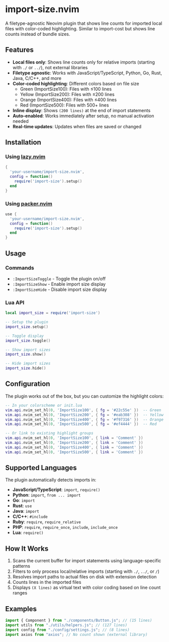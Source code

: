 # import-size.nvim

A filetype-agnostic Neovim plugin that shows line counts for imported local files with color-coded highlighting. Similar to import-cost but shows line counts instead of bundle sizes.

## Features

- **Local files only**: Shows line counts only for relative imports (starting with `./` or `../`), not external libraries
- **Filetype agnostic**: Works with JavaScript/TypeScript, Python, Go, Rust, Java, C/C++, and more
- **Color-coded highlighting**: Different colors based on file size
  - Green (ImportSize100): Files with ≤100 lines
  - Yellow (ImportSize200): Files with ≤200 lines
  - Orange (ImportSize400): Files with ≤400 lines
  - Red (ImportSize500): Files with 500+ lines
- **Inline display**: Shows `(200 lines)` at the end of import statements
- **Auto-enabled**: Works immediately after setup, no manual activation needed
- **Real-time updates**: Updates when files are saved or changed

## Installation

### Using [lazy.nvim](https://github.com/folke/lazy.nvim)

```lua
{
  'your-username/import-size.nvim',
  config = function()
    require('import-size').setup()
  end
}
```

### Using [packer.nvim](https://github.com/wbthomason/packer.nvim)

```lua
use {
  'your-username/import-size.nvim',
  config = function()
    require('import-size').setup()
  end
}
```

## Usage

### Commands

- `:ImportSizeToggle` - Toggle the plugin on/off
- `:ImportSizeShow` - Enable import size display
- `:ImportSizeHide` - Disable import size display

### Lua API

```lua
local import_size = require('import-size')

-- Setup the plugin
import_size.setup()

-- Toggle display
import_size.toggle()

-- Show import sizes
import_size.show()

-- Hide import sizes
import_size.hide()
```

## Configuration

The plugin works out of the box, but you can customize the highlight colors:

```lua
-- In your colorscheme or init.lua
vim.api.nvim_set_hl(0, 'ImportSize100', { fg = '#22c55e' })  -- Green
vim.api.nvim_set_hl(0, 'ImportSize200', { fg = '#eab308' })  -- Yellow
vim.api.nvim_set_hl(0, 'ImportSize400', { fg = '#f97316' })  -- Orange
vim.api.nvim_set_hl(0, 'ImportSize500', { fg = '#ef4444' })  -- Red

-- Or link to existing highlight groups
vim.api.nvim_set_hl(0, 'ImportSize100', { link = 'Comment' })
vim.api.nvim_set_hl(0, 'ImportSize200', { link = 'Comment' })
vim.api.nvim_set_hl(0, 'ImportSize400', { link = 'Comment' })
vim.api.nvim_set_hl(0, 'ImportSize500', { link = 'Comment' })
```

## Supported Languages

The plugin automatically detects imports in:

- **JavaScript/TypeScript**: `import`, `require()`
- **Python**: `import`, `from ... import`
- **Go**: `import`
- **Rust**: `use`
- **Java**: `import`
- **C/C++**: `#include`
- **Ruby**: `require`, `require_relative`
- **PHP**: `require`, `require_once`, `include`, `include_once`
- **Lua**: `require()`

## How It Works

1. Scans the current buffer for import statements using language-specific patterns
2. Filters to only process local/relative imports (starting with `./`, `../`, or `/`)
3. Resolves import paths to actual files on disk with extension detection
4. Counts lines in the imported files
5. Displays `(X lines)` as virtual text with color coding based on line count ranges

## Examples

```javascript
import { Component } from "./components/Button.js"; // (15 lines)
import utils from "./utils/helpers.js"; // (127 lines)
import config from "./config/settings.js"; // (8 lines)
import axios from "axios"; // No count shown (external library)
```

